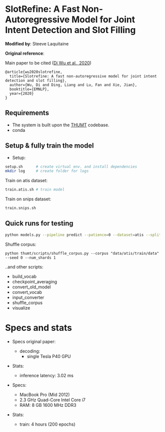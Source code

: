 # SlotRefine: A Fast Non-Autoregressive Model for Joint Intent Detection and Slot Filling

**Modified by**: Steeve Laquitaine  

**Original reference**:

Main paper to be cited ([Di Wu et al., 2020](https://www.aclweb.org/anthology/2020.emnlp-main.152.pdf))

```
@article{wu2020slotrefine,
  title={Slotrefine: A fast non-autoregressive model for joint intent detection and slot filling},
  author={Wu, Di and Ding, Liang and Lu, Fan and Xie, Jian},
  booktitle={EMNLP},
  year={2020}
}
```

## Requirements

* The system is built upon the [THUMT](https://github.com/THUNLP-MT/THUMT) codebase.
* conda

## Setup & fully train the model

* Setup:  
  
```bash
setup.sh      # create virtual env. and install dependencies
mkdir log     # create folder for logs  
```

Train on atis dataset: 

```bash
train.atis.sh # train model
```

Train on snips dataset: 

```bash
train.snips.sh
```

## Quick runs for testing

```bash
python models.py --pipeline predict --patience=0 --dataset=atis --split=' ' --max_epochs=1 --dump=True --restore
```

Shuffle corpus:

```
python thumt/scripts/shuffle_corpus.py --corpus "data/atis/train/data" --seed 0 --num_shards 1
```

..and other scripts:  

- build_vocab  
- checkpoint_averaging  
- convert_old_model  
- convert_vocab  
- input_converter  
- shuffle_corpus  
- visualize  

# Specs and stats

* Specs original paper:  
  * decoding:  
    * single Tesla P40 GPU

* Stats:  
  * inference latency: 3.02 ms  

* Specs:  
  * MacBook Pro (Mid 2012)
  * 2.3 GHz Quad-Core Intel Core i7
  * RAM: 8 GB 1600 MHz DDR3

* Stats:  
  * train: 4 hours (200 epochs)

